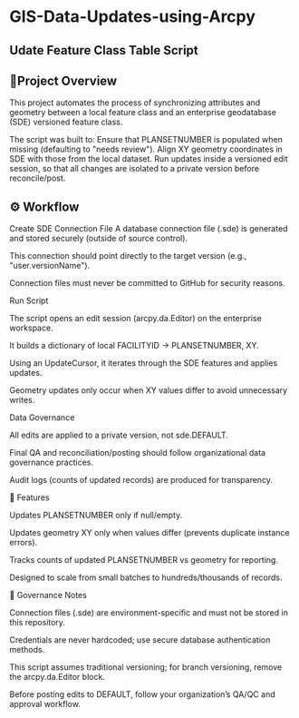 # GIS-Data-Updates-using-Arcpy

## Udate Feature Class Table Script
## 📌Project Overview
This project automates the process of synchronizing attributes and geometry between a local feature class and an enterprise geodatabase (SDE) versioned feature class.

The script was built to:
Ensure that PLANSETNUMBER is populated when missing (defaulting to "needs review").
Align XY geometry coordinates in SDE with those from the local dataset.
Run updates inside a versioned edit session, so that all changes are isolated to a private version before reconcile/post.

## ⚙️ Workflow

Create SDE Connection File
A database connection file (.sde) is generated and stored securely (outside of source control).

This connection should point directly to the target version (e.g., "user.versionName").

Connection files must never be committed to GitHub for security reasons.

Run Script

The script opens an edit session (arcpy.da.Editor) on the enterprise workspace.

It builds a dictionary of local FACILITYID → PLANSETNUMBER, XY.

Using an UpdateCursor, it iterates through the SDE features and applies updates.

Geometry updates only occur when XY values differ to avoid unnecessary writes.

Data Governance

All edits are applied to a private version, not sde.DEFAULT.

Final QA and reconciliation/posting should follow organizational data governance practices.

Audit logs (counts of updated records) are produced for transparency.

🚀 Features

Updates PLANSETNUMBER only if null/empty.

Updates geometry XY only when values differ (prevents duplicate instance errors).

Tracks counts of updated PLANSETNUMBER vs geometry for reporting.

Designed to scale from small batches to hundreds/thousands of records.

🔐 Governance Notes

Connection files (.sde) are environment-specific and must not be stored in this repository.

Credentials are never hardcoded; use secure database authentication methods.

This script assumes traditional versioning; for branch versioning, remove the arcpy.da.Editor block.

Before posting edits to DEFAULT, follow your organization’s QA/QC and approval workflow.
